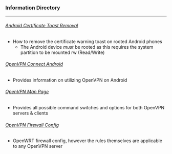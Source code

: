 ### Information Directory ###
---
###### [Android Certificate Toast Removal](Android%20Certificate%20Toast%20Removal.pdf) ######
  - How to remove the certificate warning toast on rooted Android phones
    - The Android device _must_ be rooted as this requires the system partition to be mounted rw (Read/Write)

###### [OpenVPN Connect Android](OpenVPN%20Connect%20Android.pdf) ######
  - Provides information on utilizing OpenVPN on Android

###### [OpenVPN Man Page](OpenVPN%20Man%20Page.pdf) ######
  - Provides all possible command switches and options for both OpenVPN servers & clients 

###### [OpenVPN Firewall Config](OpenVPN-Firewall.cnf) ######
  - OpenWRT firewall config, however the rules themselves are applicable to any OpenVPN server
 
